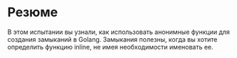 # Резюме

В этом испытании вы узнали, как использовать анонимные функции для создания замыканий в Golang. Замыкания полезны, когда вы хотите определить функцию inline, не имея необходимости именовать ее.
